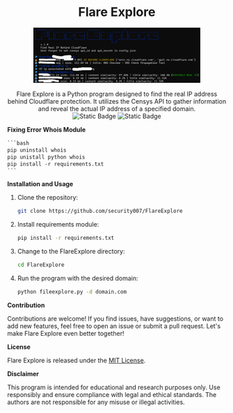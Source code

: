 <div align="center">
  <h1>Flare Explore</h1>
 <img src="https://raw.githubusercontent.com/security007/FlareExplore/master/img/img3.png" style="width:40vw"> 

Flare Explore is a Python program designed to find the real IP address behind Cloudflare protection. It utilizes the Censys API to gather information and reveal the actual IP address of a specified domain.
<br>
![Static Badge](https://img.shields.io/badge/Version-1.1-blue?style=for-the-badge)
![Static Badge](https://img.shields.io/badge/Tested%20On-Windows%2010%2C%2011%20%26%20Kali%20Linux-blue?style=for-the-badge)
</div>

**Fixing Error Whois Module**

    ```bash
    pip uninstall whois
    pip unistall python whois
    pip install -r requirements.txt
    ```

**Installation and Usage**

1. Clone the repository:
    ```bash
    git clone https://github.com/security007/FlareExplore
    ```
2. Install requirements module:
    ```bash
    pip install -r requirements.txt
    ```

3. Change to the FlareExplore directory:
    ```bash
    cd FlareExplore
    ```

4. Run the program with the desired domain:
    ```bash
    python fileexplore.py -d domain.com
    ```

**Contribution**

Contributions are welcome! If you find issues, have suggestions, or want to add new features, feel free to open an issue or submit a pull request. Let's make Flare Explore even better together!

**License**

Flare Explore is released under the [MIT License](https://raw.githubusercontent.com/security007/FlareExplore/master/LICENSE).

**Disclaimer**

This program is intended for educational and research purposes only. Use responsibly and ensure compliance with legal and ethical standards. The authors are not responsible for any misuse or illegal activities.
